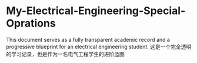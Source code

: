 # My-Electrical-Engineering-Special-Oprations
This document serves as a fully transparent academic record and a progressive blueprint for an electrical engineering student.   这是一个完全透明的学习记录，也是作为一名电气工程学生的进阶蓝图
